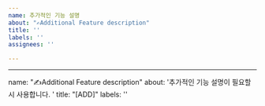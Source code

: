 ```yaml
---
name: 추가적인 기능 설명
about: "✍Additional Feature description"
title: ''
labels: ''
assignees: ''

---
```


---
name: "✍Additional Feature description"
about: '추가적인 기능 설명이 필요할 시 사용합니다. '
title: "[ADD]"
labels: ''
